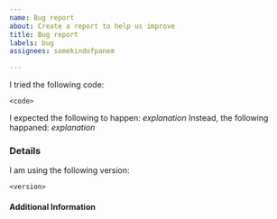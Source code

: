 ```yaml
---
name: Bug report
about: Create a report to help us improve
title: Bug report
labels: bug
assignees: somekindofpanem

---
```


<!-- Thank you for filing a bug report! 🦎! Please provide a short summary of the bug along with any information you feel is necessary for us. No information is invalid. -->

I tried the following code:
```neutron
<code>
```
I expected the following to happen: *explanation*
Instead, the following happaned: *explanation*

### Details
<!--
If you're using the stable version of the compiler, you should also check if the
bug also exists in the beta version.
-->
I am using the following version:
<!-- You can get this using `ntn --version -->
```
<version>
```

#### Additional Information
<!-- Anything that you think might be interesting to us :) -->
